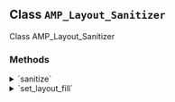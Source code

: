 ## Class `AMP_Layout_Sanitizer`

Class AMP_Layout_Sanitizer

### Methods
<details>
<summary>`sanitize`</summary>

```php
public sanitize()
```

Sanitize any element that has the `layout` or `data-amp-layout` attribute.


</details>
<details>
<summary>`set_layout_fill`</summary>

```php
private set_layout_fill( \DOMElement $node )
```

Apply the `fill` layout.


</details>
